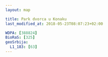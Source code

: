 ```yaml
---
layout: map

title: Park dvorca u Konaku
last_modified_at: 2018-05-23T08:07:23+02:00

WDPA: [388824]
BioRaS: [325]
geoSrbija:
  L1_183: [63]
---
```

